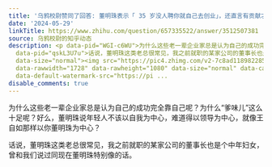 ```yaml
---
title: '乌鸦校尉赞同了回答: 董明珠表示「 35 岁没人聘你就自己去创业」，还直言有贡献才能谈收入，如何看待她的言论？创业可行吗？'
date: '2024-05-29'
linkTitle: https://www.zhihu.com/question/657335522/answer/3512507381
source: 乌鸦校尉的知乎动态
description: <p data-pid="WGI-c6WU">为什么这些老一辈企业家总是认为自己的成功完全靠自己呢？为什么“爹味儿”这么十足呢？好么，董明珠说年轻人不该以自我为中心，难道得以领导为中心，就像王自如那样以你董明珠为中心？</p><p
  data-pid="qskL3U7u">话说，董明珠这类老总很常见，我之前就职的某家公司的董事长也是个中年妇女，曾和我们说过同现在董明珠特别像的话。</p><figure
  data-size="normal"><img src="https://pic4.zhimg.com/v2-7c8ad118982285e7673e76cfa7c3070f.jpg"
  data-rawwidth="1728" data-rawheight="1080" data-size="normal" data-caption="" data-original-token="v2-b4fdb6ddd5b162292e2bcb1bd41511d8"
  data-default-watermark-src="https://pi ...
disable_comments: true
---
```

<p data-pid="WGI-c6WU">为什么这些老一辈企业家总是认为自己的成功完全靠自己呢？为什么“爹味儿”这么十足呢？好么，董明珠说年轻人不该以自我为中心，难道得以领导为中心，就像王自如那样以你董明珠为中心？</p><p data-pid="qskL3U7u">话说，董明珠这类老总很常见，我之前就职的某家公司的董事长也是个中年妇女，曾和我们说过同现在董明珠特别像的话。</p><figure data-size="normal"><img src="https://pic4.zhimg.com/v2-7c8ad118982285e7673e76cfa7c3070f.jpg" data-rawwidth="1728" data-rawheight="1080" data-size="normal" data-caption="" data-original-token="v2-b4fdb6ddd5b162292e2bcb1bd41511d8" data-default-watermark-src="https://pi ...